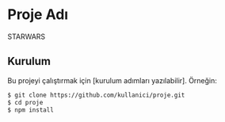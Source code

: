# Proje Adı

STARWARS

## Kurulum

Bu projeyi çalıştırmak için [kurulum adımları yazılabilir]. Örneğin:

```sh
$ git clone https://github.com/kullanici/proje.git
$ cd proje
$ npm install
